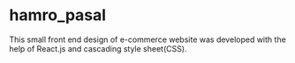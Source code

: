 # hamro_pasal
This small front end design of e-commerce website was developed with the help of React.js and cascading style sheet(CSS).

